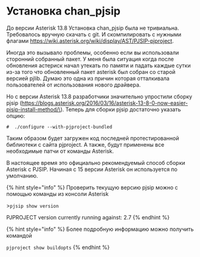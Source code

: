 # Установка chan\_pjsip

До версии Asterisk 13.8 Установка chan\_pjsip была не тривиальна. Требовалось вручную скачать с git. И скомпилировать с нужными флагами https://wiki.asterisk.org/wiki/display/AST/PJSIP-pjproject.

Иногда это вызывало проблемы, особенно если вы использовали сторонний собранный пакет. У меня была ситуация когда после обновления астериск начал утекать по памяти и падать каждые сутки из-за того что обновленный пакет asterisk был собран со старой версией pjlib. Думаю это одна из причин которая отталкивала пользователей от использования нового драйвера.

Но с версии Asterisk 13.8 разработчики значительно упростили сборку pjsip \(https://blogs.asterisk.org/2016/03/16/asterisk-13-8-0-now-easier-pjsip-install-method/\). Теперь для сборки pjsip достаточно указать опцию:

```text
#  ./configure --with-pjproject-bundled
```

Таким образом будет загружен код последней протестированной библиотеки с сайта pjproject. А также, будут применены все необходимые патчи от команды Asterisk.

В настоящее время это официально рекомендуемый способ сборки Asterisk c PJSIP. Начиная с 15 версии Asterisk он используется по умолчанию.

{% hint style="info" %}
Проверить текущую версию pjsip можно с помощью команды из консоли Asterisk 

&gt;`pjsip show version`



PJPROJECT version currently running against: 2.7
{% endhint %}

{% hint style="info" %}
Более подробную информацию можно получить командой

`pjproject show buildopts`
{% endhint %}



